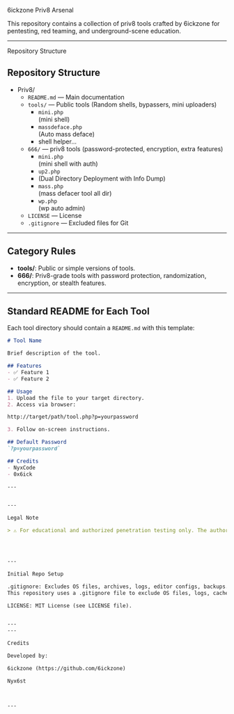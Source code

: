 6ickzone Priv8 Arsenal

This repository contains a collection of priv8 tools crafted by 6ickzone for pentesting, red teaming, and underground-scene education.


---

Repository Structure


<section>
  <h2>Repository Structure</h2>
  <ul>
    <li>Priv8/
      <ul>
        <li><code>README.md</code> &mdash; Main documentation</li>
        <li><code>tools/</code> &mdash; Public tools (Random shells, bypassers, mini uploaders)
          <ul>
            <li><code>mini.php</code></li>(mini shell) 
            <li><code>massdeface.php</code></li>(Auto mass deface) 
            <li>shell helper...</li>
          </ul>
        </li>
        <li><code>666/</code> &mdash; priv8 tools (password-protected, encryption, extra features)
          <ul>
            <li><code>mini.php</code></li>(mini shell with auth)
            <li><code>up2.php</code><li>(Dual Directory Deployment with Info Dump) 
            <li><code>mass.php</code></li>(mass defacer tool all dir) 
            <li><code>wp.php</code></li>(wp auto admin) 
          </ul>
        </li>
        <li><code>LICENSE</code> &mdash; License</li>
        <li><code>.gitignore</code> &mdash; Excluded files for Git</li>
      </ul>
    </li>
  </ul>
</section>

---

## Category Rules

- **tools/**: Public or simple versions of tools.
- **666/**: Priv8-grade tools with password protection, randomization, encryption, or stealth features.

---

## Standard README for Each Tool

Each tool directory should contain a `README.md` with this template:

```markdown
# Tool Name

Brief description of the tool.

## Features
- ✅ Feature 1
- ✅ Feature 2

## Usage
1. Upload the file to your target directory.
2. Access via browser:

http://target/path/tool.php?p=yourpassword

3. Follow on-screen instructions.

## Default Password
`?p=yourpassword`

## Credits
- NyxCode
- 0x6ick

---


---

Legal Note

> ⚠️ For educational and authorized penetration testing only. The authors are not responsible for misuse.




---

Initial Repo Setup

.gitignore: Excludes OS files, archives, logs, editor configs, backups.
This repository uses a .gitignore file to exclude OS files, logs, cache, backups, and development folders.

LICENSE: MIT License (see LICENSE file).


---
---

Credits

Developed by:

6ickzone (https://github.com/6ickzone)

Nyx6st



---

